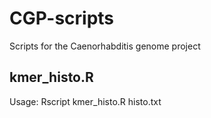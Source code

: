 # CGP-scripts

Scripts for the Caenorhabditis genome project

## kmer_histo.R
Usage: Rscript kmer_histo.R histo.txt
